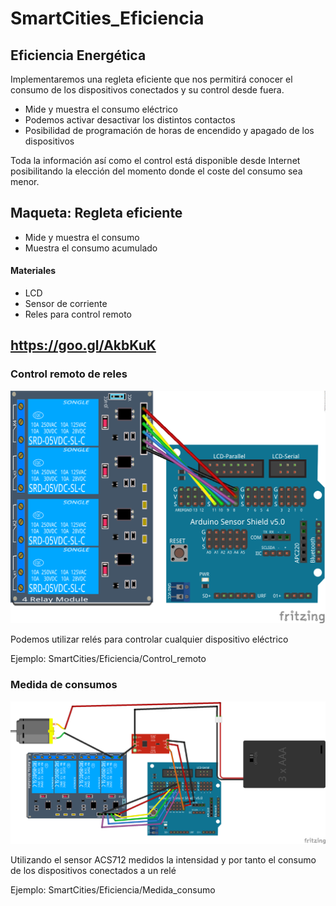 # SmartCities_Eficiencia

##  Eficiencia Energética

Implementaremos una regleta eficiente que nos permitirá conocer el consumo de los dispositivos conectados y su control desde fuera.
  * Mide y muestra el consumo eléctrico
  * Podemos activar desactivar los distintos contactos
  * Posibilidad de programación de horas de encendido y apagado de los dispositivos

Toda la información así como el control está disponible desde Internet posibilitando la elección del momento donde el coste del consumo sea menor.

## Maqueta: Regleta eficiente
* Mide y muestra el consumo
* Muestra el consumo acumulado


#### Materiales
* LCD
* Sensor de corriente
* Reles para control remoto

## https://goo.gl/AkbKuK

### Control remoto de reles

![](./imagenes/7_control_rele_bb.png)

Podemos utilizar relés para controlar cualquier dispositivo eléctrico

Ejemplo: SmartCities/Eficiencia/Control_remoto


### Medida de consumos

![](./imagenes/Medida_Consumo_bb.png)

Utilizando el sensor ACS712 medidos la intensidad y por tanto el consumo de los dispositivos conectados a un relé

Ejemplo: SmartCities/Eficiencia/Medida_consumo
